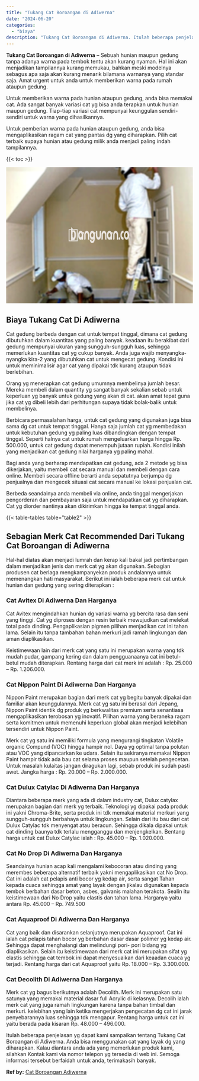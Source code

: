 ```yaml
---
title: "Tukang Cat Boroangan di Adiwerna"
date: "2024-06-20"
categories: 
  - "biaya"
description: "Tukang Cat Boroangan di Adiwerna. Itulah beberapa penjelasan yg dapat kami sampaikan tentang Tukang Cat Boroangan di Adiwerna. Anda bisa menggunakan cat yang..."
---
```


**Tukang Cat Boroangan di Adiwerna** – Sebuah hunian maupun gedung tanpa adanya warna pada tembok tentu akan kurang nyaman. Hal ini akan menjadikan tampilannya kurang memukau, bahkan meski modelnya sebagus apa saja akan kurang menarik bilamana warnanya yang standar saja. Amat urgent untuk anda untuk memberikan warna pada rumah ataupun gedung.

Untuk memberikan warna pada hunian ataupun gedung, anda bisa memakai cat. Ada sangat banyak variasi cat yg bisa anda terapkan untuk hunian maupun gedung. Tiap-tiap variasi cat mempunyai keunggulan sendiri-sendiri untuk warna yang dihasilkannya.

Untuk pemberian warna pada hunian ataupun gedung, anda bisa mengaplikasikan ragam cat yang pantas dg yang diharapkan. Pilih cat terbaik supaya hunian atau gedung milik anda menjadi paling indah tampilannya.

{{< toc >}}

![Tukang Cat Boroangan di Adiwerna](/images/jasa-cat-murah29.png)

## Biaya Tukang Cat Di Adiwerna

Cat gedung berbeda dengan cat untuk tempat tinggal, dimana cat gedung dibutuhkan dalam kuantitas yang paling banyak. keadaan itu berakibat dari gedung mempunyai ukuran yang sungguh-sungguh luas, sehingga memerlukan kuantitas cat yg cukup banyak. Anda juga wajib menyangka-nyangka kira-2 yang dibutuhkan cat untuk mengecat gedung. Kondisi ini untuk meminimalisir agar cat yang dipakai tdk kurang ataupun tidak berlebihan.

Orang yg menerapkan cat gedung umumnya membelinya jumlah besar. Mereka membeli dalam quantity yg sangat banyak sekalian sebab untuk keperluan yg banyak untuk gedung yang akan di cat. akan amat tepat guna jika cat yg dibeli lebih dari perhitungan supaya tidak bolak-balik untuk membelinya.

Berbicara permasalahan harga, untuk cat gedung yang digunakan juga bisa sama dg cat untuk tempat tinggal. Hanya saja jumlah cat yg membedakan untuk kebutuhan gedung yg paling luas dibandingkan dengan tempat tinggal. Seperti halnya cat untuk rumah mengeluarkan harga hingga Rp. 500.000, untuk cat gedung dapat menempuh jutaan rupiah. Kondisi inilah yang menjadikan cat gedung nilai harganya yg paling mahal.

Bagi anda yang berharap mendapatkan cat gedung, ada 2 metode yg bisa dikerjakan, yaitu membeli cat secara manual dan membeli dengan cara online. Membeli secara offline berarti anda sepatutnya berjumpa dg penjualnya dan mengecek situasi cat secara manual ke lokasi penjualan cat.

Berbeda seandainya anda membeli via online, anda tinggal mengerjakan pengorderan dan pembayaran saja untuk mendapatkan cat yg diharapkan. Cat yg diorder nantinya akan dikirimkan hingga ke tempat tinggal anda.

{{< table-tables table="table2" >}}

## Sebagian Merk Cat Recommended Dari Tukang Cat Boroangan di Adiwerna

Hal-hal diatas akan menjadi lumrah dan kerap kali bakal jadi pertimbangan dalam menjadikan jenis dan merk cat yg akan digunakan. Sebagian produsen cat berlaga mengkampanyekan produk andalannya untuk memenangkan hati masyarakat. Berikut ini ialah beberapa merk cat untuk hunian dan gedung yang sering diterapkan :

### Cat Avitex Di Adiwerna Dan Harganya

Cat Avitex mengindahkan hunian dg variasi warna yg bercita rasa dan seni yang tinggi. Cat yg diproses dengan resin terbaik mewujudkan cat melekat total pada dinding. Pengaplikasian pigmen pilihan menjadikan cat ini tahan lama. Selain itu tanpa tambahan bahan merkuri jadi ramah lingkungan dan aman diaplikasikan.

Keistimewaan lain dari merk cat yang satu ini merupakan warna yang tdk mudah pudar, gampang kering dan dalam pengguanaanya cat ini betul-betul mudah diterapkan. Rentang harga dari cat merk ini adalah : Rp. 25.000 – Rp. 1.206.000.

### Cat Nippon Paint Di Adiwerna Dan Harganya

Nippon Paint merupakan bagian dari merk cat yg begitu banyak dipakai dan familiar akan keunggulannya. Merk cat yg satu ini berasal dari Jepang, Nippon Paint identik dg produk yg berkwalitas premium serta senantiasa mengaplikasikan terobosan yg inovatif. Pilihan warna yang beraneka ragam serta komitmen untuk memenuhi keperluan global akan menjadi kelebihan tersendiri untuk Nippon Paint.

Merk cat yg satu ini memiliki formula yang mengurangi tingkatan Volatile organic Compund (VOC) hingga hampir nol. Daya yg optimal tanpa polutan atau VOC yang dipancarkan ke udara. Selain itu sekiranya memakai Nippon Paint hampir tidak ada bau cat selama proses maupun setelah pengecetan. Untuk masalah kulaitas jangan diragukan lagi, sebab produk ini sudah pasti awet. Jangka harga : Rp. 20.000 – Rp. 2.000.000.

### Cat Dulux Catylac Di Adiwerna Dan Harganya

Diantara beberapa merk yang ada di dalam industry cat, Dulux catylax merupakan bagian dari merk yg terbaik. Teknologi yg dipakai pada produk ini yakni Chroma-Brite, serta produk ini tdk memakai material merkuri yang sungguh-sungguh berbahaya untuk lingkungan. Selain dari itu bau dari cat Dulux Catylac tdk menyengat atau beracun. Sehingga dikala dipakai untuk cat dinding baunya tdk terlalu mengganggu dan menjengkelkan. Bentang harga untuk cat Dulux Catylac ialah : Rp. 45.000 – Rp. 1.020.000.

### Cat No Drop Di Adiwerna Dan Harganya

Seandainya hunian acap kali mengalami kebocoran atau dinding yang merembes beberapa alternatif terbaik yakni mengaplikasikan cat No Drop. Cat ini adalah cat pelapis anti bocor yg kedap air, serta sangat Tahan kepada cuaca sehingga amat yang layak dengan jikalau digunakan kepada tembok berbahan dasar beton, asbes, galvanis malahan terakota. Sealin itu keistimewaan dari No Drop yaitu elastis dan tahan lama. Harganya yaitu antara Rp. 45.000 – Rp. 749.500

### Cat Aquaproof Di Adiwerna Dan Harganya

Cat yang baik dan disarankan selanjutnya merupakan Aquaproof. Cat ini ialah cat pelapis tahan bocor yg berbahan dasar dasar polimer yg kedap air. Sehingga dapat menghalangi dan melindungi pori- pori bidang yg diaplikasikan. Selain itu keistimewaan dari merk cat ini merupakan sifat yg elastis sehingga cat tembok ini dapat menyesuaikan dari keaadan cuaca yg terjadi. Rentang harga dari cat Aquaproof yaitu Rp. 18.000 – Rp. 3.300.000.

### Cat Decolith Di Adiwerna Dan Harganya

Merk cat yg bagus berikutnya adalah Decolith. Merk ini merupakan satu satunya yang memakai material dasar full Acrylic di kelasnya. Decolih ialah merk cat yang juga ramah lingkungan karena tanpa bahan timbal dan merkuri. kelebihan yang lain ketika mengerjakan pengecatan dg cat ini jarak penyebarannya luas sehingga tdk mengapur. Rentang harga untuk cat ini yaitu berada pada kisaran Rp. 48.000 – 496.000.

Itulah beberapa penjelasan yg dapat kami sampaikan tentang Tukang Cat Boroangan di Adiwerna. Anda bisa menggunakan cat yang layak dg yang diharapkan. Kalau diantara anda ada yang memerlukan produk kami, silahkan Kontak kami via nomor telepon yg tersedia di web ini. Semoga informasi tersebut berfaidah untuk anda, terimakasih banyak.

**Ref by:** [Cat Boroangan Adiwerna](https://id.wikipedia.org/wiki/Cat)
